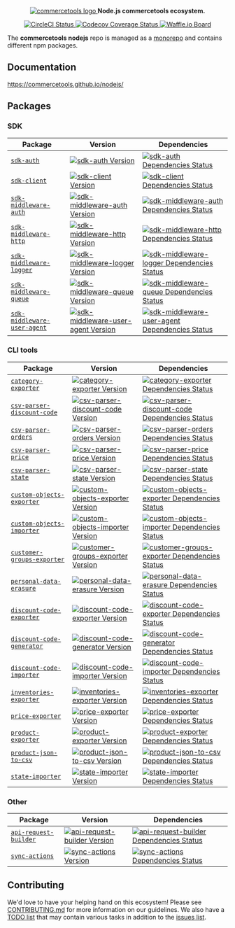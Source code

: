 <p align="center">
  <a href="https://commercetools.com/">
    <img alt="commercetools logo" src="http://cdn.rawgit.com/commercetools/press-kit/master/PNG/72DPI/CT%20logo%20chrom%20black%20horizontal%20RGB%2072dpi.png">
  </a>
  <b>Node.js commercetools ecosystem.</b>
</p>

<p align="center">
  <a href="https://circleci.com/gh/commercetools/nodejs">
    <img alt="CircleCI Status" src="https://circleci.com/gh/commercetools/nodejs.svg?style=shield&circle-token=5eae5720e32669bf981a19603a7b8007821687e1">
  </a>
  <a href="https://codecov.io/gh/commercetools/nodejs">
    <img alt="Codecov Coverage Status" src="https://img.shields.io/codecov/c/github/commercetools/nodejs.svg?style=flat-square">
  </a>
  <a href="https://waffle.io/commercetools/nodejs-tasks-board">
    <img alt="Waffle.io Board" src="https://img.shields.io/badge/Waffle-board-yellow.svg?style=flat-square">
  </a>
</p>

The **commercetools nodejs** repo is managed as a [monorepo](https://github.com/lerna/lerna) and contains different npm packages.

## Documentation

https://commercetools.github.io/nodejs/

## Packages

### SDK

| Package                                                            | Version                                                                                                   | Dependencies                                                                                                                            |
| ------------------------------------------------------------------ | --------------------------------------------------------------------------------------------------------- | --------------------------------------------------------------------------------------------------------------------------------------- |
| [`sdk-auth`](/packages/sdk-auth)                                   | [![sdk-auth Version][sdk-auth-icon]][sdk-auth-version]                                                    | [![sdk-auth Dependencies Status][sdk-auth-dependencies-icon]][sdk-auth-dependencies]                                                    |
| [`sdk-client`](/packages/sdk-client)                               | [![sdk-client Version][sdk-client-icon]][sdk-client-version]                                              | [![sdk-client Dependencies Status][sdk-client-dependencies-icon]][sdk-client-dependencies]                                              |
| [`sdk-middleware-auth`](/packages/sdk-middleware-auth)             | [![sdk-middleware-auth Version][sdk-middleware-auth-icon]][sdk-middleware-auth-version]                   | [![sdk-middleware-auth Dependencies Status][sdk-middleware-auth-dependencies-icon]][sdk-middleware-auth-dependencies]                   |
| [`sdk-middleware-http`](/packages/sdk-middleware-http)             | [![sdk-middleware-http Version][sdk-middleware-http-icon]][sdk-middleware-http-version]                   | [![sdk-middleware-http Dependencies Status][sdk-middleware-http-dependencies-icon]][sdk-middleware-http-dependencies]                   |
| [`sdk-middleware-logger`](/packages/sdk-middleware-logger)         | [![sdk-middleware-logger Version][sdk-middleware-logger-icon]][sdk-middleware-logger-version]             | [![sdk-middleware-logger Dependencies Status][sdk-middleware-logger-dependencies-icon]][sdk-middleware-logger-dependencies]             |
| [`sdk-middleware-queue`](/packages/sdk-middleware-queue)           | [![sdk-middleware-queue Version][sdk-middleware-queue-icon]][sdk-middleware-queue-version]                | [![sdk-middleware-queue Dependencies Status][sdk-middleware-queue-dependencies-icon]][sdk-middleware-queue-dependencies]                |
| [`sdk-middleware-user-agent`](/packages/sdk-middleware-user-agent) | [![sdk-middleware-user-agent Version][sdk-middleware-user-agent-icon]][sdk-middleware-user-agent-version] | [![sdk-middleware-user-agent Dependencies Status][sdk-middleware-user-agent-dependencies-icon]][sdk-middleware-user-agent-dependencies] |

[sdk-auth-version]: https://www.npmjs.com/package/@commercetools/sdk-auth
[sdk-auth-icon]: https://img.shields.io/npm/v/@commercetools/sdk-auth.svg?style=flat-square
[sdk-auth-dependencies]: https://david-dm.org/commercetools/nodejs?path=packages/sdk-auth
[sdk-auth-dependencies-icon]: https://img.shields.io/david/commercetools/nodejs.svg?path=packages/sdk-auth&style=flat-square
[sdk-client-version]: https://www.npmjs.com/package/@commercetools/sdk-client
[sdk-client-icon]: https://img.shields.io/npm/v/@commercetools/sdk-client.svg?style=flat-square
[sdk-client-dependencies]: https://david-dm.org/commercetools/nodejs?path=packages/sdk-client
[sdk-client-dependencies-icon]: https://img.shields.io/david/commercetools/nodejs.svg?path=packages/sdk-client&style=flat-square
[sdk-middleware-auth-version]: https://www.npmjs.com/package/@commercetools/sdk-middleware-auth
[sdk-middleware-auth-icon]: https://img.shields.io/npm/v/@commercetools/sdk-middleware-auth.svg?style=flat-square
[sdk-middleware-auth-dependencies]: https://david-dm.org/commercetools/nodejs?path=packages/sdk-middleware-auth
[sdk-middleware-auth-dependencies-icon]: https://img.shields.io/david/commercetools/nodejs.svg?path=packages/sdk-middleware-auth&style=flat-square
[sdk-middleware-http-version]: https://www.npmjs.com/package/@commercetools/sdk-middleware-http
[sdk-middleware-http-icon]: https://img.shields.io/npm/v/@commercetools/sdk-middleware-http.svg?style=flat-square
[sdk-middleware-http-dependencies]: https://david-dm.org/commercetools/nodejs?path=packages/sdk-middleware-http
[sdk-middleware-http-dependencies-icon]: https://img.shields.io/david/commercetools/nodejs.svg?path=packages/sdk-middleware-http&style=flat-square
[sdk-middleware-logger-version]: https://www.npmjs.com/package/@commercetools/sdk-middleware-logger
[sdk-middleware-logger-icon]: https://img.shields.io/npm/v/@commercetools/sdk-middleware-logger.svg?style=flat-square
[sdk-middleware-logger-dependencies]: https://david-dm.org/commercetools/nodejs?path=packages/sdk-middleware-logger
[sdk-middleware-logger-dependencies-icon]: https://img.shields.io/david/commercetools/nodejs.svg?path=packages/sdk-middleware-logger&style=flat-square
[sdk-middleware-queue-version]: https://www.npmjs.com/package/@commercetools/sdk-middleware-queue
[sdk-middleware-queue-icon]: https://img.shields.io/npm/v/@commercetools/sdk-middleware-queue.svg?style=flat-square
[sdk-middleware-queue-dependencies]: https://david-dm.org/commercetools/nodejs?path=packages/sdk-middleware-queue
[sdk-middleware-queue-dependencies-icon]: https://img.shields.io/david/commercetools/nodejs.svg?path=packages/sdk-middleware-queue&style=flat-square
[sdk-middleware-user-agent-version]: https://www.npmjs.com/package/@commercetools/sdk-middleware-user-agent
[sdk-middleware-user-agent-icon]: https://img.shields.io/npm/v/@commercetools/sdk-middleware-user-agent.svg?style=flat-square
[sdk-middleware-user-agent-dependencies]: https://david-dm.org/commercetools/nodejs?path=packages/sdk-middleware-user-agent
[sdk-middleware-user-agent-dependencies-icon]: https://img.shields.io/david/commercetools/nodejs.svg?path=packages/sdk-middleware-user-agent&style=flat-square

### CLI tools

| Package                                                          | Version                                                                                                | Dependencies                                                                                                                         |
| ---------------------------------------------------------------- | ------------------------------------------------------------------------------------------------------ | ------------------------------------------------------------------------------------------------------------------------------------ |
| [`category-exporter`](/packages/category-exporter)               | [![category-exporter Version][category-exporter-icon]][category-exporter-version]                      | [![category-exporter Dependencies Status][category-exporter-dependencies-icon]][category-exporter-dependencies]                      |
| [`csv-parser-discount-code`](/packages/csv-parser-discount-code) | [![csv-parser-discount-code Version][csv-parser-discount-code-icon]][csv-parser-discount-code-version] | [![csv-parser-discount-code Dependencies Status][csv-parser-discount-code-dependencies-icon]][csv-parser-discount-code-dependencies] |
| [`csv-parser-orders`](/packages/csv-parser-orders)               | [![csv-parser-orders Version][csv-parser-orders-icon]][csv-parser-orders-version]                      | [![csv-parser-orders Dependencies Status][csv-parser-orders-dependencies-icon]][csv-parser-orders-dependencies]                      |
| [`csv-parser-price`](/packages/csv-parser-price)                 | [![csv-parser-price Version][csv-parser-price-icon]][csv-parser-price-version]                         | [![csv-parser-price Dependencies Status][csv-parser-price-dependencies-icon]][csv-parser-price-dependencies]                         |
| [`csv-parser-state`](/packages/csv-parser-state)                 | [![csv-parser-state Version][csv-parser-state-icon]][csv-parser-state-version]                         | [![csv-parser-state Dependencies Status][csv-parser-state-dependencies-icon]][csv-parser-state-dependencies]                         |
| [`custom-objects-exporter`](/packages/custom-objects-exporter)   | [![custom-objects-exporter Version][custom-objects-exporter-icon]][custom-objects-exporter-version]    | [![custom-objects-exporter Dependencies Status][custom-objects-exporter-dependencies-icon]][custom-objects-exporter-dependencies]    |
| [`custom-objects-importer`](/packages/custom-objects-importer)   | [![custom-objects-importer Version][custom-objects-importer-icon]][custom-objects-importer-version]    | [![custom-objects-importer Dependencies Status][custom-objects-importer-dependencies-icon]][custom-objects-importer-dependencies]    |
| [`customer-groups-exporter`](/packages/customer-groups-exporter) | [![customer-groups-exporter Version][customer-groups-exporter-icon]][customer-groups-exporter-version] | [![customer-groups-exporter Dependencies Status][customer-groups-exporter-dependencies-icon]][customer-groups-exporter-dependencies] |
| [`personal-data-erasure`](/packages/personal-data-erasure)       | [![personal-data-erasure Version][personal-data-erasure-icon]][personal-data-erasure-version]          | [![personal-data-erasure Dependencies Status][personal-data-erasure-dependencies-icon]][personal-data-erasure-dependencies]          |
| [`discount-code-exporter`](/packages/discount-code-exporter)     | [![discount-code-exporter Version][discount-code-exporter-icon]][discount-code-exporter-version]       | [![discount-code-exporter Dependencies Status][discount-code-exporter-dependencies-icon]][discount-code-exporter-dependencies]       |
| [`discount-code-generator`](/packages/discount-code-generator)   | [![discount-code-generator Version][discount-code-generator-icon]][discount-code-generator-version]    | [![discount-code-generator Dependencies Status][discount-code-generator-dependencies-icon]][discount-code-generator-dependencies]    |
| [`discount-code-importer`](/packages/discount-code-importer)     | [![discount-code-importer Version][discount-code-importer-icon]][discount-code-importer-version]       | [![discount-code-importer Dependencies Status][discount-code-importer-dependencies-icon]][discount-code-importer-dependencies]       |
| [`inventories-exporter`](/packages/inventories-exporter)         | [![inventories-exporter Version][inventories-exporter-icon]][inventories-exporter-version]             | [![inventories-exporter Dependencies Status][inventories-exporter-dependencies-icon]][inventories-exporter-dependencies]             |
| [`price-exporter`](/packages/price-exporter)                     | [![price-exporter Version][price-exporter-icon]][price-exporter-version]                               | [![price-exporter Dependencies Status][price-exporter-dependencies-icon]][discount-code-importer-dependencies]                       |
| [`product-exporter`](/packages/product-exporter)                 | [![product-exporter Version][product-exporter-icon]][product-exporter-version]                         | [![product-exporter Dependencies Status][product-exporter-dependencies-icon]][product-exporter-dependencies]                         |
| [`product-json-to-csv`](/packages/product-json-to-csv)           | [![product-json-to-csv Version][product-json-to-csv-icon]][product-json-to-csv-version]                | [![product-json-to-csv Dependencies Status][product-json-to-csv-dependencies-icon]][product-json-to-csv-dependencies]                |
| [`state-importer`](/packages/state-importer)                     | [![state-importer Version][state-importer-icon]][state-importer-version]                               | [![state-importer Dependencies Status][state-importer-dependencies-icon]][state-importer-dependencies]                               |

### Other

| Package                                                | Version                                                                                 | Dependencies                                                                                                          |
| ------------------------------------------------------ | --------------------------------------------------------------------------------------- | --------------------------------------------------------------------------------------------------------------------- |
| [`api-request-builder`](/packages/api-request-builder) | [![api-request-builder Version][api-request-builder-icon]][api-request-builder-version] | [![api-request-builder Dependencies Status][api-request-builder-dependencies-icon]][api-request-builder-dependencies] |
| [`sync-actions`](/packages/sync-actions)               | [![sync-actions Version][sync-actions-icon]][sync-actions-version]                      | [![sync-actions Dependencies Status][sync-actions-dependencies-icon]][sync-actions-dependencies]                      |

[api-request-builder-version]: https://www.npmjs.com/package/@commercetools/api-request-builder
[api-request-builder-icon]: https://img.shields.io/npm/v/@commercetools/api-request-builder.svg?style=flat-square
[api-request-builder-dependencies]: https://david-dm.org/commercetools/nodejs?path=packages/api-request-builder
[api-request-builder-dependencies-icon]: https://img.shields.io/david/commercetools/nodejs.svg?path=packages/api-request-builder&style=flat-square
[category-exporter-version]: https://www.npmjs.com/package/@commercetools/category-exporter
[category-exporter-icon]: https://img.shields.io/npm/v/@commercetools/category-exporter.svg?style=flat-square
[category-exporter-dependencies]: https://david-dm.org/commercetools/nodejs?path=packages/category-exporter
[category-exporter-dependencies-icon]: https://img.shields.io/david/commercetools/nodejs.svg?path=packages/category-exporter&style=flat-square
[csv-parser-discount-code-version]: https://www.npmjs.com/package/@commercetools/csv-parser-discount-code
[csv-parser-discount-code-icon]: https://img.shields.io/npm/v/@commercetools/csv-parser-discount-code.svg?style=flat-square
[csv-parser-discount-code-dependencies]: https://david-dm.org/commercetools/nodejs?path=packages/csv-parser-discount-code
[csv-parser-discount-code-dependencies-icon]: https://img.shields.io/david/commercetools/nodejs.svg?path=packages/csv-parser-discount-code&style=flat-square
[csv-parser-orders-version]: https://www.npmjs.com/package/@commercetools/csv-parser-orders
[csv-parser-orders-icon]: https://img.shields.io/npm/v/@commercetools/csv-parser-orders.svg?style=flat-square
[csv-parser-orders-dependencies]: https://david-dm.org/commercetools/nodejs?path=packages/csv-parser-orders
[csv-parser-orders-dependencies-icon]: https://img.shields.io/david/commercetools/nodejs.svg?path=packages/csv-parser-orders&style=flat-square
[csv-parser-price-version]: https://www.npmjs.com/package/@commercetools/csv-parser-price
[csv-parser-price-icon]: https://img.shields.io/npm/v/@commercetools/csv-parser-price.svg?style=flat-square
[csv-parser-price-dependencies]: https://david-dm.org/commercetools/nodejs?path=packages/csv-parser-price
[csv-parser-price-dependencies-icon]: https://img.shields.io/david/commercetools/nodejs.svg?path=packages/csv-parser-price&style=flat-square
[csv-parser-state-version]: https://www.npmjs.com/package/@commercetools/csv-parser-state
[csv-parser-state-icon]: https://img.shields.io/npm/v/@commercetools/csv-parser-state.svg?style=flat-square
[csv-parser-state-dependencies]: https://david-dm.org/commercetools/nodejs?path=packages/csv-parser-state
[csv-parser-state-dependencies-icon]: https://img.shields.io/david/commercetools/nodejs.svg?path=packages/csv-parser-state&style=flat-square
[custom-objects-exporter-version]: https://www.npmjs.com/package/@commercetools/custom-objects-exporter
[custom-objects-exporter-icon]: https://img.shields.io/npm/v/@commercetools/custom-objects-exporter.svg?style=flat-square
[custom-objects-exporter-dependencies]: https://david-dm.org/commercetools/nodejs?path=packages/custom-objects-exporter
[custom-objects-exporter-dependencies-icon]: https://img.shields.io/david/commercetools/nodejs.svg?path=packages/custom-objects-exporter&style=flat-square
[custom-objects-importer-version]: https://www.npmjs.com/package/@commercetools/custom-objects-importer
[custom-objects-importer-icon]: https://img.shields.io/npm/v/@commercetools/custom-objects-importer.svg?style=flat-square
[custom-objects-importer-dependencies]: https://david-dm.org/commercetools/nodejs?path=packages/custom-objects-importer
[custom-objects-importer-dependencies-icon]: https://img.shields.io/david/commercetools/nodejs.svg?path=packages/custom-objects-importer&style=flat-square
[customer-groups-exporter-version]: https://www.npmjs.com/package/@commercetools/customer-groups-exporter
[customer-groups-exporter-icon]: https://img.shields.io/npm/v/@commercetools/customer-groups-exporter.svg?style=flat-square
[customer-groups-exporter-dependencies]: https://david-dm.org/commercetools/nodejs?path=packages/customer-groups-exporter
[customer-groups-exporter-dependencies-icon]: https://img.shields.io/david/commercetools/nodejs.svg?path=packages/customer-groups-exporter&style=flat-square
[discount-code-exporter-version]: https://www.npmjs.com/package/@commercetools/discount-code-exporter
[discount-code-exporter-icon]: https://img.shields.io/npm/v/@commercetools/discount-code-exporter.svg?style=flat-square
[discount-code-exporter-dependencies]: https://david-dm.org/commercetools/nodejs?path=packages/discount-code-exporter
[discount-code-exporter-dependencies-icon]: https://img.shields.io/david/commercetools/nodejs.svg?path=packages/discount-code-exporter&style=flat-square
[discount-code-generator-version]: https://www.npmjs.com/package/@commercetools/discount-code-generator
[discount-code-generator-icon]: https://img.shields.io/npm/v/@commercetools/discount-code-generator.svg?style=flat-square
[discount-code-generator-dependencies]: https://david-dm.org/commercetools/nodejs?path=packages/discount-code-generator
[discount-code-generator-dependencies-icon]: https://img.shields.io/david/commercetools/nodejs.svg?path=packages/discount-code-generator&style=flat-square
[discount-code-importer-version]: https://www.npmjs.com/package/@commercetools/discount-code-importer
[discount-code-importer-icon]: https://img.shields.io/npm/v/@commercetools/discount-code-importer.svg?style=flat-square
[discount-code-importer-dependencies]: https://david-dm.org/commercetools/nodejs?path=packages/discount-code-importer
[discount-code-importer-dependencies-icon]: https://img.shields.io/david/commercetools/nodejs.svg?path=packages/discount-code-importer&style=flat-square
[inventories-exporter-version]: https://www.npmjs.com/package/@commercetools/inventories-exporter
[inventories-exporter-icon]: https://img.shields.io/npm/v/@commercetools/inventories-exporter.svg?style=flat-square
[inventories-exporter-dependencies]: https://david-dm.org/commercetools/nodejs?path=packages/inventories-exporter
[inventories-exporter-dependencies-icon]: https://img.shields.io/david/commercetools/nodejs.svg?path=packages/inventories-exporter&style=flat-square
[price-exporter-version]: https://www.npmjs.com/package/@commercetools/price-exporter
[price-exporter-icon]: https://img.shields.io/npm/v/@commercetools/price-exporter.svg?style=flat-square
[price-exporter-dependencies]: https://david-dm.org/commercetools/nodejs?path=packages/price-exporter
[price-exporter-dependencies-icon]: https://img.shields.io/david/commercetools/nodejs.svg?path=packages/price-exporter&style=flat-square
[product-exporter-version]: https://www.npmjs.com/package/@commercetools/product-exporter
[product-exporter-icon]: https://img.shields.io/npm/v/@commercetools/product-exporter.svg?style=flat-square
[product-exporter-dependencies]: https://david-dm.org/commercetools/nodejs?path=packages/product-exporter
[product-exporter-dependencies-icon]: https://img.shields.io/david/commercetools/nodejs.svg?path=packages/product-exporter&style=flat-square
[product-json-to-csv-version]: https://www.npmjs.com/package/@commercetools/product-json-to-csv
[product-json-to-csv-icon]: https://img.shields.io/npm/v/@commercetools/product-json-to-csv.svg?style=flat-square
[product-json-to-csv-dependencies]: https://david-dm.org/commercetools/nodejs?path=packages/product-json-to-csv
[product-json-to-csv-dependencies-icon]: https://img.shields.io/david/commercetools/nodejs.svg?path=packages/product-json-to-csv&style=flat-square
[resource-deleter-version]: https://www.npmjs.com/package/@commercetools/resource-deleter
[resource-deleter-icon]: https://img.shields.io/npm/v/@commercetools/resource-deleter.svg?style=flat-square
[resource-deleter-dependencies]: https://david-dm.org/commercetools/nodejs?path=packages/resource-deleter
[resource-deleter-dependencies-icon]: https://img.shields.io/david/commercetools/nodejs.svg?path=packages/resource-deleter&style=flat-square
[state-importer-version]: https://www.npmjs.com/package/@commercetools/state-importer
[state-importer-icon]: https://img.shields.io/npm/v/@commercetools/state-importer.svg?style=flat-square
[state-importer-dependencies]: https://david-dm.org/commercetools/nodejs?path=packages/state-importer
[state-importer-dependencies-icon]: https://img.shields.io/david/commercetools/nodejs.svg?path=packages/state-importer&style=flat-square
[sync-actions-version]: https://www.npmjs.com/package/@commercetools/sync-actions
[sync-actions-icon]: https://img.shields.io/npm/v/@commercetools/sync-actions.svg?style=flat-square
[sync-actions-dependencies]: https://david-dm.org/commercetools/nodejs?path=packages/sync-actions
[sync-actions-dependencies-icon]: https://img.shields.io/david/commercetools/nodejs.svg?path=packages/sync-actions&style=flat-square
[personal-data-erasure-version]: https://www.npmjs.com/package/@commercetools/personal-data-erasure
[personal-data-erasure-icon]: https://img.shields.io/npm/v/@commercetools/personal-data-erasure.svg?style=flat-square
[personal-data-erasure-dependencies]: https://david-dm.org/commercetools/nodejs?path=packages/personal-data-erasure
[personal-data-erasure-dependencies-icon]: https://img.shields.io/david/commercetools/nodejs.svg?path=packages/personal-data-erasure&style=flat-square

## Contributing

We'd love to have your helping hand on this ecosystem! Please see [CONTRIBUTING.md](CONTRIBUTING.md) for more information on our guidelines. We also have a [TODO list](TODOS.md) that may contain various tasks in addition to the [issues list](https://github.com/commercetools/nodejs/issues).
